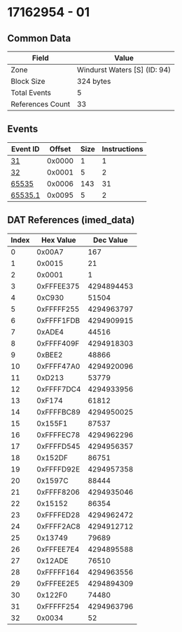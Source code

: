 # 17162954 - 01

## Common Data

| Field            | Value                        |
|------------------|------------------------------|
| Zone             | Windurst Waters [S] (ID: 94) |
| Block Size       | 324 bytes                    |
| Total Events     | 5                            |
| References Count | 33                           |

## Events

| Event ID                | Offset   |   Size |   Instructions |
|-------------------------|----------|--------|----------------|
| [31](./31.md)           | 0x0000   |      1 |              1 |
| [32](./32.md)           | 0x0001   |      5 |              2 |
| [65535](./65535.md)     | 0x0006   |    143 |             31 |
| [65535.1](./65535.1.md) | 0x0095   |      5 |              2 |

## DAT References (imed_data)

|   Index | Hex Value   |   Dec Value |
|---------|-------------|-------------|
|       0 | 0x00A7      |         167 |
|       1 | 0x0015      |          21 |
|       2 | 0x0001      |           1 |
|       3 | 0xFFFEE375  |  4294894453 |
|       4 | 0xC930      |       51504 |
|       5 | 0xFFFFF255  |  4294963797 |
|       6 | 0xFFFF1FDB  |  4294909915 |
|       7 | 0xADE4      |       44516 |
|       8 | 0xFFFF409F  |  4294918303 |
|       9 | 0xBEE2      |       48866 |
|      10 | 0xFFFF47A0  |  4294920096 |
|      11 | 0xD213      |       53779 |
|      12 | 0xFFFF7DC4  |  4294933956 |
|      13 | 0xF174      |       61812 |
|      14 | 0xFFFFBC89  |  4294950025 |
|      15 | 0x155F1     |       87537 |
|      16 | 0xFFFFEC78  |  4294962296 |
|      17 | 0xFFFFD545  |  4294956357 |
|      18 | 0x152DF     |       86751 |
|      19 | 0xFFFFD92E  |  4294957358 |
|      20 | 0x1597C     |       88444 |
|      21 | 0xFFFF8206  |  4294935046 |
|      22 | 0x15152     |       86354 |
|      23 | 0xFFFFED28  |  4294962472 |
|      24 | 0xFFFF2AC8  |  4294912712 |
|      25 | 0x13749     |       79689 |
|      26 | 0xFFFEE7E4  |  4294895588 |
|      27 | 0x12ADE     |       76510 |
|      28 | 0xFFFFF164  |  4294963556 |
|      29 | 0xFFFEE2E5  |  4294894309 |
|      30 | 0x122F0     |       74480 |
|      31 | 0xFFFFF254  |  4294963796 |
|      32 | 0x0034      |          52 |
